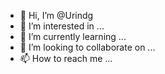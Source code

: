 - 👋 Hi, I’m @Urindg
- 👀 I’m interested in ...
- 🌱 I’m currently learning ...
- 💞️ I’m looking to collaborate on ...
- 📫 How to reach me ...

<!---
Urindg/Urindg is a ✨ special ✨ repository because its `README.md` (this file) appears on your GitHub profile.
You can click the Preview link to take a look at your changes.
--->
